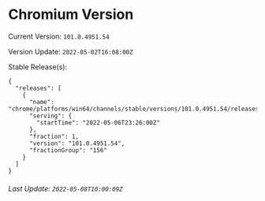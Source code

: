 # Chromium Version

Current Version: `101.0.4951.54`

Version Update: `2022-05-02T16:08:00Z`

Stable Release(s):
```
{
  "releases": [
    {
      "name": "chrome/platforms/win64/channels/stable/versions/101.0.4951.54/releases/1651879560",
      "serving": {
        "startTime": "2022-05-06T23:26:00Z"
      },
      "fraction": 1,
      "version": "101.0.4951.54",
      "fractionGroup": "156"
    }
  ]
}
```

###### Last Update: `2022-05-08T10:00:09Z`
